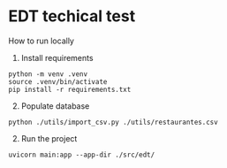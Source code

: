 # EDT techical test

How to run locally
1. Install requirements
```
python -m venv .venv
source .venv/bin/activate
pip install -r requirements.txt
```

2. Populate database
```
python ./utils/import_csv.py ./utils/restaurantes.csv
```

2. Run the project
```
uvicorn main:app --app-dir ./src/edt/
```
